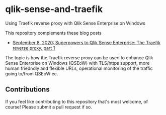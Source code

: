 # qlik-sense-and-traefik
Using Traefik reverse proxy with Qlik Sense Enterprise on Windows

This repository complements these blog posts
- [September 8, 2020: Superpowers to Qlik Sense Enterprise: The Traefik reverse proxy, part 1](https://ptarmiganlabs.com/blog/2020/09/08/superpowers-to-qlik-sense-enterprise-the-traefik-reverse-proxy-part-1/) 

The topic is how the Traefik reverse proxy can be used to enhance Qlik Sense Enterprise on Windows (QSEoW) with TLS/https support, more human friedndly and flexible URLs, operational monitoring of the traffic going to/from QSEoW ec.

## Contributions

If you feel like contributing to this repository that's most welcome, of course!
Please submit a pull request if so.
